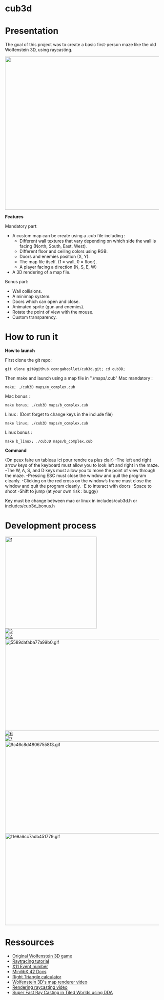 # cub3d

# Presentation

The goal of this project was to create a basic first-person maze like the old Wolfenstein 3D, using raycasting.<br/>

<p align="center">
    <img img width="600" height="500" src="https://i.ibb.co/tq3Xcjs/screenshot.png">
</p>

**Features**<br/>

Mandatory part:
- A custom map can be create using a .cub file including :
  - Different wall textures that vary depending on which side the wall is facing (North, South, East, West).
  - Different floor and ceiling colors using RGB.
  - Doors and enemies position (X, Y).
  - The map file itself. (1 = wall, 0 = floor).
  - A player facing a direction (N, S, E, W)
- A 3D rendering of a map file.

Bonus part:
- Wall collisions.
- A minimap system.
- Doors which can open and close.
- Animated sprite (gun and enemies).
- Rotate the point of view with the mouse.
- Custom transparency.

# How to run it

**How to launch**

First clone the git repo:
```
git clone git@github.com:gabcollet/cub3d.git; cd cub3D;
```
Then make and launch using a map file in "./maps/<mapfile>.cub"
Mac mandatory :
```
make; ./cub3D maps/m_complex.cub
```
Mac bonus :
```
make bonus; ./cub3D maps/b_complex.cub
```
Linux : (Dont forget to change keys in the include file)
```
make linux; ./cub3D maps/m_complex.cub
```
Linux bonus :
```
make b_linux; ./cub3D maps/b_complex.cub
```

**Command**

(On peux faire un tableau ici pour rendre ca plus clair)
-The left and right arrow keys of the keyboard must allow you to look left and
right in the maze.
-The W, A, S, and D keys must allow you to move the point of view through
the maze.
-Pressing ESC must close the window and quit the program cleanly.
-Clicking on the red cross on the window’s frame must close the window and
quit the program cleanly.
-E to interact with doors
-Space to shoot
-Shift to jump (at your own risk : buggy)

Key must be change between mac or linux in includes/cub3d.h or includes/cub3d_bonus.h

# Development process


  
<a href="https://imgbb.com/"><img img width="300" height="300" src="https://i.ibb.co/fSqkSjS/1.png" alt="1" border="0"></a><br/>
<a href="https://ibb.co/vwW6qcL"><img src="https://i.ibb.co/HFyf4KG/3.png" alt="3" border="0"></a><br/>
<a href="https://ibb.co/pWRGfbc"><img src="https://i.ibb.co/9wVzbc6/4.png" alt="4" border="0"></a><br/>
<a href="https://gifyu.com/image/SzuFG"><img img width="640" height="300" src="https://s10.gifyu.com/images/5589dafaba77a99b0.gif" alt="5589dafaba77a99b0.gif" border="0" /></a><br/>
<a href="https://ibb.co/6wHQQ6S"><img src="https://i.ibb.co/qjN66b8/6.png" alt="6" border="0"></a><br/>
<a href="https://ibb.co/pdfQDFp"><img src="https://i.ibb.co/7KnQcmF/7.png" alt="7" border="0"></a><br/>
<a href="https://gifyu.com/image/SzuF1"><img width="640" height="300" src="https://s10.gifyu.com/images/9c46c8d48067558f3.gif" alt="9c46c8d48067558f3.gif" border="0" /></a><br/>
<a href="https://gifyu.com/image/SzuFO"><img width="640" height="300" src="https://s10.gifyu.com/images/11e9a6cc7adb451779.gif" alt="11e9a6cc7adb451779.gif" border="0" /></a><br/>

# Ressources

- <a href="http://users.atw.hu/wolf3d/">Original Wolfenstein 3D game</a> 
- <a href="https://lodev.org/cgtutor/raycasting.html">Raytracing tutorial</a>
- <a href="https://github.com/qst0/ft_libgfx">X11 Event number</a>
- <a href="https://harm-smits.github.io/42docs/libs/minilibx">MinilibX 42 Docs</a>
- <a href="https://www.calculat.org/fr/aire-perimetre/triangle-rectangle.html">Right Triangle calculator</a>
- <a href="https://www.youtube.com/watch?v=eOCQfxRQ2pY">Wolfenstein 3D's map renderer video</a>
- <a href="https://www.youtube.com/watch?v=vYgIKn7iDH8">Rendering raycasting video</a>
- <a href="https://www.youtube.com/watch?v=NbSee-XM7WA&t=1393s">Super Fast Ray Casting in Tiled Worlds using DDA</a>
